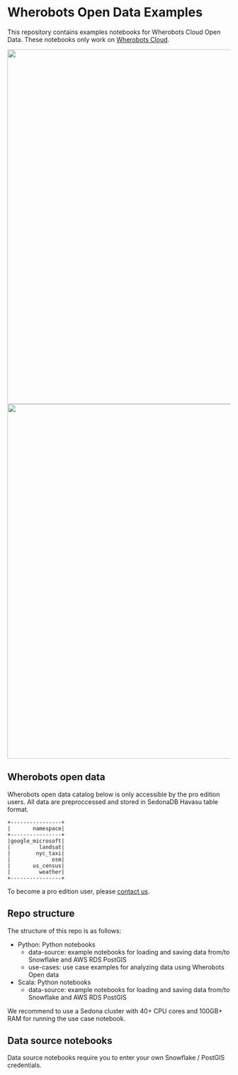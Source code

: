 # Wherobots Open Data Examples

This repository contains examples notebooks for Wherobots Cloud Open Data. These notebooks only work on [Wherobots Cloud](https://wherobots.services).

<img src="images/wbc-use-case-insurance.gif" width="800">

<img src="images/wbc-use-case-fleet.gif" width="800">

## Wherobots open data

Wherobots open data catalog below is only accessible by the pro edition users. All data are preproccessed and stored in SedonaDB Havasu table format.

```
+----------------+
|       namespace|
+----------------+
|google_microsoft|
|         landsat|
|        nyc_taxi|
|             osm|
|       us_census|
|         weather|
+----------------+
```

To become a pro edition user, please [contact us](https://wherobots.ai).

## Repo structure

The structure of this repo is as follows:

* Python: Python notebooks
	* data-source: example notebooks for loading and saving data from/to Snowflake and AWS RDS PostGIS
	* use-cases: use case examples for analyzing data using Wherobots Open data
* Scala: Python notebooks
	* data-source: example notebooks for loading and saving data from/to Snowflake and AWS RDS PostGIS

We recommend to use a Sedona cluster with 40+ CPU cores and 100GB+ RAM for running the use case notebook.

## Data source notebooks

Data source notebooks require you to enter your own Snowflake / PostGIS credentials.